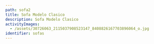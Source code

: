 ```yaml
---
path: sofa2
title: Sofa Modelo Clasico
description: Sofa Modelo Clasico
activityImages:
  - /assets/30726063_2115037908523147_8408826167703896064_o.jpg
identifier: sofas
---
```


